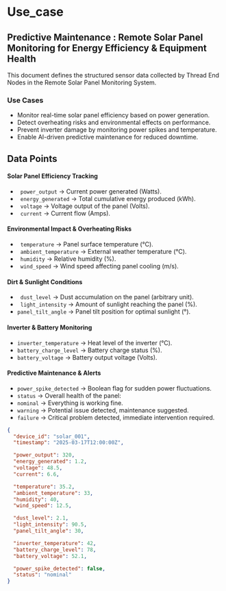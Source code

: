 # Use_case

## Predictive Maintenance  : Remote Solar Panel Monitoring for Energy Efficiency & Equipment Health
This document defines the structured sensor data collected by Thread End Nodes in the Remote Solar Panel Monitoring System.

### Use Cases
* Monitor real-time solar panel efficiency based on power generation.
* Detect overheating risks and environmental effects on performance.
* Prevent inverter damage by monitoring power spikes and temperature.
* Enable AI-driven predictive maintenance for reduced downtime.

## Data Points

#### Solar Panel Efficiency Tracking
  * ` power_output` → Current power generated (Watts).
  * ` energy_generated` → Total cumulative energy produced (kWh).
  * ` voltage` → Voltage output of the panel (Volts).
  * ` current` → Current flow (Amps).
####  Environmental Impact & Overheating Risks
  * ` temperature` → Panel surface temperature (°C).
  * ` ambient_temperature` → External weather temperature (°C).
  * ` humidity` → Relative humidity (%).
  * ` wind_speed` → Wind speed affecting panel cooling (m/s).
#### Dirt & Sunlight Conditions
  * ` dust_level` → Dust accumulation on the panel (arbitrary unit).
  * ` light_intensity` → Amount of sunlight reaching the panel (%).
  * `panel_tilt_angle` → Panel tilt position for optimal sunlight (°).
#### Inverter & Battery Monitoring
 * `inverter_temperature` → Heat level of the inverter (°C).
 * `battery_charge_level` → Battery charge status (%).
 * `battery_voltage` → Battery output voltage (Volts).
####  Predictive Maintenance & Alerts
  * `power_spike_detected` → Boolean flag for sudden power fluctuations.
  * `status` → Overall health of the panel:
  * `nominal` → Everything is working fine.
  * `warning` → Potential issue detected, maintenance suggested.
  * `failure` → Critical problem detected, immediate intervention required.

```json
{
  "device_id": "solar_001",
  "timestamp": "2025-03-17T12:00:00Z",

  "power_output": 320,
  "energy_generated": 1.2,
  "voltage": 48.5,
  "current": 6.6,

  "temperature": 35.2,
  "ambient_temperature": 33,
  "humidity": 40,
  "wind_speed": 12.5,

  "dust_level": 2.1,
  "light_intensity": 90.5,
  "panel_tilt_angle": 30,

  "inverter_temperature": 42,
  "battery_charge_level": 78,
  "battery_voltage": 52.1,

  "power_spike_detected": false,
  "status": "nominal"
}